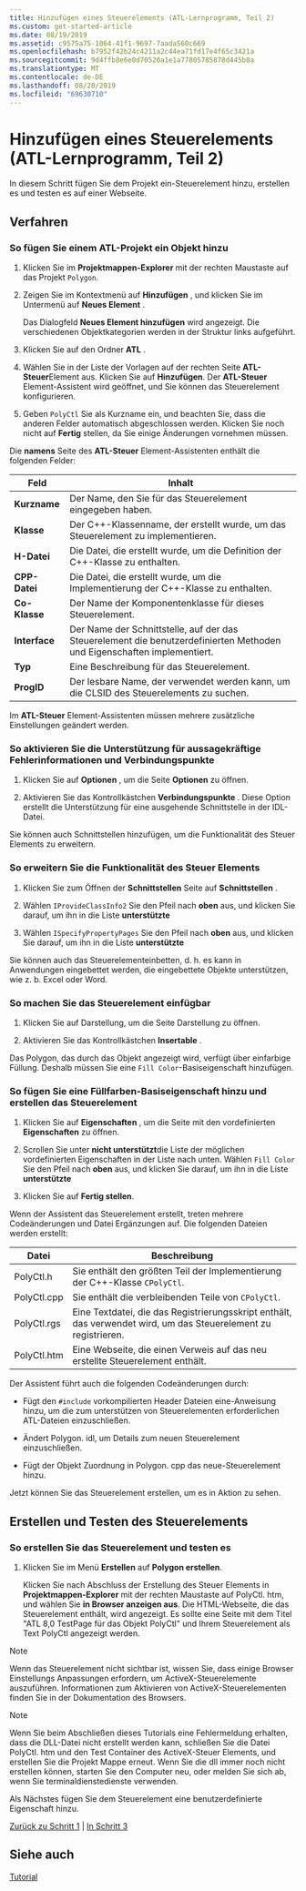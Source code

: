 ```yaml
---
title: Hinzufügen eines Steuerelements (ATL-Lernprogramm, Teil 2)
ms.custom: get-started-article
ms.date: 08/19/2019
ms.assetid: c9575a75-1064-41f1-9697-7aada560c669
ms.openlocfilehash: b7952f42b24c4211a2c44ea71fd17e4f65c3421a
ms.sourcegitcommit: 9d4ffb8e6e0d70520a1e1a77805785878d445b8a
ms.translationtype: MT
ms.contentlocale: de-DE
ms.lasthandoff: 08/20/2019
ms.locfileid: "69630710"
---
```

# <a name="adding-a-control-atl-tutorial-part-2"></a>Hinzufügen eines Steuerelements (ATL-Lernprogramm, Teil 2)

In diesem Schritt fügen Sie dem Projekt ein-Steuerelement hinzu, erstellen es und testen es auf einer Webseite.

## <a name="procedures"></a>Verfahren

### <a name="to-add-an-object-to-an-atl-project"></a>So fügen Sie einem ATL-Projekt ein Objekt hinzu

1. Klicken Sie im **Projektmappen-Explorer** mit der rechten Maustaste auf das Projekt `Polygon`.

1. Zeigen Sie im Kontextmenü auf **Hinzufügen** , und klicken Sie im Untermenü auf **Neues Element** .

    Das Dialogfeld **Neues Element hinzufügen** wird angezeigt. Die verschiedenen Objektkategorien werden in der Struktur links aufgeführt.

1. Klicken Sie auf den Ordner **ATL** .

1. Wählen Sie in der Liste der Vorlagen auf der rechten Seite **ATL-Steuer**Element aus. Klicken Sie auf **Hinzufügen**. Der **ATL-Steuer** Element-Assistent wird geöffnet, und Sie können das Steuerelement konfigurieren.

1. Geben `PolyCtl` Sie als Kurzname ein, und beachten Sie, dass die anderen Felder automatisch abgeschlossen werden. Klicken Sie noch nicht auf **Fertig** stellen, da Sie einige Änderungen vornehmen müssen.

Die **namens** Seite des **ATL-Steuer** Element-Assistenten enthält die folgenden Felder:

|Feld|Inhalt|
|-----------|--------------|
|**Kurzname**|Der Name, den Sie für das Steuerelement eingegeben haben.|
|**Klasse**|Der C++-Klassenname, der erstellt wurde, um das Steuerelement zu implementieren.|
|**H-Datei**|Die Datei, die erstellt wurde, um die Definition der C++-Klasse zu enthalten.|
|**CPP-Datei**|Die Datei, die erstellt wurde, um die Implementierung der C++-Klasse zu enthalten.|
|**Co-Klasse**|Der Name der Komponentenklasse für dieses Steuerelement.|
|**Interface**|Der Name der Schnittstelle, auf der das Steuerelement die benutzerdefinierten Methoden und Eigenschaften implementiert.|
|**Typ**|Eine Beschreibung für das Steuerelement.|
|**ProgID**|Der lesbare Name, der verwendet werden kann, um die CLSID des Steuerelements zu suchen.|

Im **ATL-Steuer** Element-Assistenten müssen mehrere zusätzliche Einstellungen geändert werden.

### <a name="to-enable-support-for-rich-error-information-and-connection-points"></a>So aktivieren Sie die Unterstützung für aussagekräftige Fehlerinformationen und Verbindungspunkte

1. Klicken Sie auf **Optionen** , um die Seite **Optionen** zu öffnen.

1. Aktivieren Sie das Kontrollkästchen **Verbindungspunkte** . Diese Option erstellt die Unterstützung für eine ausgehende Schnittstelle in der IDL-Datei.

Sie können auch Schnittstellen hinzufügen, um die Funktionalität des Steuer Elements zu erweitern.

### <a name="to-extend-the-controls-functionality"></a>So erweitern Sie die Funktionalität des Steuer Elements

1. Klicken Sie zum Öffnen der **Schnittstellen** Seite auf **Schnittstellen** .

1. Wählen `IProvideClassInfo2` Sie den Pfeil nach **oben** aus, und klicken Sie darauf, um ihn in die Liste **unterstützte**

1. Wählen `ISpecifyPropertyPages` Sie den Pfeil nach **oben** aus, und klicken Sie darauf, um ihn in die Liste **unterstützte**

Sie können auch das Steuerelementeinbetten, d. h. es kann in Anwendungen eingebettet werden, die eingebettete Objekte unterstützen, wie z. b. Excel oder Word.

### <a name="to-make-the-control-insertable"></a>So machen Sie das Steuerelement einfügbar

1. Klicken Sie auf Darstellung, um die Seite Darstellung zu öffnen.

1. Aktivieren Sie das Kontrollkästchen **Insertable** .

Das Polygon, das durch das Objekt angezeigt wird, verfügt über einfarbige Füllung. Deshalb müssen Sie eine `Fill Color`-Basiseigenschaft hinzufügen.

### <a name="to-add-a-fill-color-stock-property-and-create-the-control"></a>So fügen Sie eine Füllfarben-Basiseigenschaft hinzu und erstellen das Steuerelement

1. Klicken Sie auf **Eigenschaften** , um die Seite mit den vordefinierten **Eigenschaften** zu öffnen.

1. Scrollen Sie unter **nicht unterstützt**die Liste der möglichen vordefinierten Eigenschaften in der Liste nach unten. Wählen `Fill Color` Sie den Pfeil nach **oben** aus, und klicken Sie darauf, um ihn in die Liste **unterstützte**

1. Klicken Sie auf **Fertig stellen**.

Wenn der Assistent das Steuerelement erstellt, treten mehrere Codeänderungen und Datei Ergänzungen auf. Die folgenden Dateien werden erstellt:

|Datei|Beschreibung|
|----------|-----------------|
|PolyCtl.h|Sie enthält den größten Teil der Implementierung der C++-Klasse `CPolyCtl`.|
|PolyCtl.cpp|Sie enthält die verbleibenden Teile von `CPolyCtl`.|
|PolyCtl.rgs|Eine Textdatei, die das Registrierungsskript enthält, das verwendet wird, um das Steuerelement zu registrieren.|
|PolyCtl.htm|Eine Webseite, die einen Verweis auf das neu erstellte Steuerelement enthält.|

Der Assistent führt auch die folgenden Codeänderungen durch:

- Fügt den `#include` vorkompilierten Header Dateien eine-Anweisung hinzu, um die zum unterstützen von Steuerelementen erforderlichen ATL-Dateien einzuschließen.

- Ändert Polygon. idl, um Details zum neuen Steuerelement einzuschließen.

- Fügt der Objekt Zuordnung in Polygon. cpp das neue-Steuerelement hinzu.

Jetzt können Sie das Steuerelement erstellen, um es in Aktion zu sehen.

## <a name="building-and-testing-the-control"></a>Erstellen und Testen des Steuerelements

### <a name="to-build-and-test-the-control"></a>So erstellen Sie das Steuerelement und testen es

1. Klicken Sie im Menü **Erstellen** auf **Polygon erstellen**.

    Klicken Sie nach Abschluss der Erstellung des Steuer Elements in **Projektmappen-Explorer** mit der rechten Maustaste auf PolyCtl. htm, und wählen Sie **in Browser anzeigen aus**. Die HTML-Webseite, die das Steuerelement enthält, wird angezeigt. Es sollte eine Seite mit dem Titel "ATL 8,0 TestPage für das Objekt PolyCtl" und Ihrem Steuerelement als Text PolyCtl angezeigt werden.

> [!NOTE]
> Wenn das Steuerelement nicht sichtbar ist, wissen Sie, dass einige Browser Einstellungs Anpassungen erfordern, um ActiveX-Steuerelemente auszuführen. Informationen zum Aktivieren von ActiveX-Steuerelementen finden Sie in der Dokumentation des Browsers.

> [!NOTE]
> Wenn Sie beim Abschließen dieses Tutorials eine Fehlermeldung erhalten, dass die DLL-Datei nicht erstellt werden kann, schließen Sie die Datei PolyCtl. htm und den Test Container des ActiveX-Steuer Elements, und erstellen Sie die Projekt Mappe erneut. Wenn Sie die dll immer noch nicht erstellen können, starten Sie den Computer neu, oder melden Sie sich ab, wenn Sie terminaldienstedienste verwenden.

Als Nächstes fügen Sie dem Steuerelement eine benutzerdefinierte Eigenschaft hinzu.

[Zurück zu Schritt 1](../atl/creating-the-project-atl-tutorial-part-1.md) &#124; [In Schritt 3](../atl/adding-a-property-to-the-control-atl-tutorial-part-3.md)

## <a name="see-also"></a>Siehe auch

[Tutorial](../atl/active-template-library-atl-tutorial.md)
